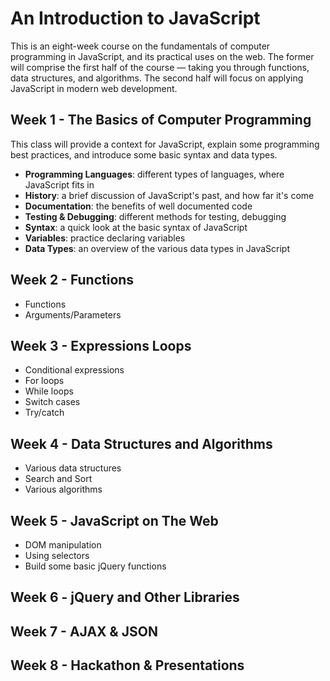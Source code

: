 # An Introduction to JavaScript

This is an eight-week course on the fundamentals of computer programming in JavaScript, and its practical uses on the web. The former will comprise the first half of the course — taking you through functions, data structures, and algorithms. The second half will focus on applying JavaScript in modern web development.

## Week 1 - The Basics of Computer Programming

This class will provide a context for JavaScript, explain some programming best practices, and introduce some basic syntax and data types.

- **Programming Languages**: different types of languages, where JavaScript fits in
- **History**: a brief discussion of JavaScript's past, and how far it's come
- **Documentation**: the benefits of well documented code
- **Testing & Debugging**: different methods for testing, debugging
- **Syntax**: a quick look at the basic syntax of JavaScript
- **Variables**: practice declaring variables 
- **Data Types**: an overview of the various data types in JavaScript

## Week 2 - Functions



- Functions
- Arguments/Parameters

## Week 3 - Expressions Loops

- Conditional expressions
- For loops
- While loops
- Switch cases
- Try/catch

## Week 4 - Data Structures and Algorithms

- Various data structures
- Search and Sort
- Various algorithms

## Week 5 - JavaScript on The Web

- DOM manipulation
- Using selectors
- Build some basic jQuery functions

## Week 6 - jQuery and Other Libraries


## Week 7 - AJAX & JSON

## Week 8 - Hackathon & Presentations





